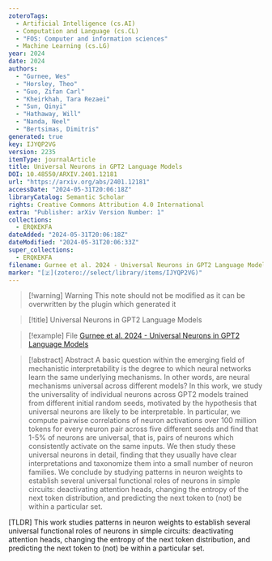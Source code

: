 ```yaml
---
zoteroTags:
  - Artificial Intelligence (cs.AI)
  - Computation and Language (cs.CL)
  - "FOS: Computer and information sciences"
  - Machine Learning (cs.LG)
year: 2024
date: 2024
authors:
  - "Gurnee, Wes"
  - "Horsley, Theo"
  - "Guo, Zifan Carl"
  - "Kheirkhah, Tara Rezaei"
  - "Sun, Qinyi"
  - "Hathaway, Will"
  - "Nanda, Neel"
  - "Bertsimas, Dimitris"
generated: true
key: IJYQP2VG
version: 2235
itemType: journalArticle
title: Universal Neurons in GPT2 Language Models
DOI: 10.48550/ARXIV.2401.12181
url: "https://arxiv.org/abs/2401.12181"
accessDate: "2024-05-31T20:06:18Z"
libraryCatalog: Semantic Scholar
rights: Creative Commons Attribution 4.0 International
extra: "Publisher: arXiv Version Number: 1"
collections:
  - ERQKEKFA
dateAdded: "2024-05-31T20:06:18Z"
dateModified: "2024-05-31T20:06:33Z"
super_collections:
  - ERQKEKFA
filename: Gurnee et al. 2024 - Universal Neurons in GPT2 Language Models
marker: "[🇿](zotero://select/library/items/IJYQP2VG)"
---
```


>[!warning] Warning
> This note should not be modified as it can be overwritten by the plugin which generated it

> [!title] Universal Neurons in GPT2 Language Models

> [!example] File
> [Gurnee et al. 2024 - Universal Neurons in GPT2 Language Models](Gurnee%20et%20al.%202024%20-%20Universal%20Neurons%20in%20GPT2%20Language%20Models.pdf)

> [!abstract] Abstract
> A basic question within the emerging field of mechanistic interpretability is the degree to which neural networks learn the same underlying mechanisms. In other words, are neural mechanisms universal across different models? In this work, we study the universality of individual neurons across GPT2 models trained from different initial random seeds, motivated by the hypothesis that universal neurons are likely to be interpretable. In particular, we compute pairwise correlations of neuron activations over 100 million tokens for every neuron pair across five different seeds and find that 1-5\% of neurons are universal, that is, pairs of neurons which consistently activate on the same inputs. We then study these universal neurons in detail, finding that they usually have clear interpretations and taxonomize them into a small number of neuron families. We conclude by studying patterns in neuron weights to establish several universal functional roles of neurons in simple circuits: deactivating attention heads, changing the entropy of the next token distribution, and predicting the next token to (not) be within a particular set.

[TLDR] This work studies patterns in neuron weights to establish several universal functional roles of neurons in simple circuits: deactivating attention heads, changing the entropy of the next token distribution, and predicting the next token to (not) be within a particular set.


